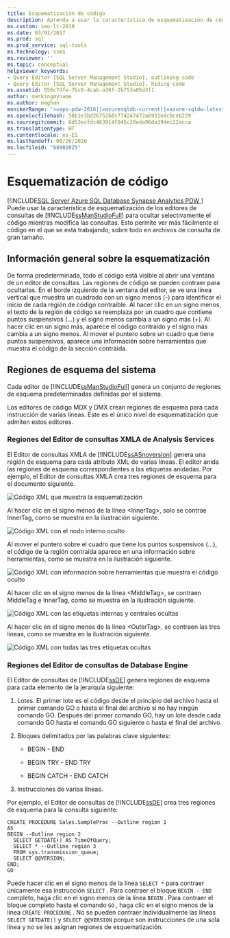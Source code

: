 ```yaml
---
title: Esquematización de código
description: Aprenda a usar la característica de esquematización de código en los editores de consultas de SQL Server Management Studio para ocultar código de forma selectiva.
ms.custom: seo-lt-2019
ms.date: 03/01/2017
ms.prod: sql
ms.prod_service: sql-tools
ms.technology: ssms
ms.reviewer: ''
ms.topic: conceptual
helpviewer_keywords:
- Query Editor [SQL Server Management Studio], outlining code
- Query Editor [SQL Server Management Studio], hiding code
ms.assetid: 556c7dfe-7bc8-4cab-a36f-2b753a05d3f1
author: markingmyname
ms.author: maghan
monikerRange: '>=aps-pdw-2016||=azuresqldb-current||=azure-sqldw-latest||>=sql-server-2016||=sqlallproducts-allversions||>=sql-server-linux-2017||=azuresqldb-mi-current'
ms.openlocfilehash: 50b1e3bd2675268c774247472a6931edc8ceb229
ms.sourcegitcommit: 6d53ecfdc463914f045c20eda96da39dec22acca
ms.translationtype: HT
ms.contentlocale: es-ES
ms.lasthandoff: 08/26/2020
ms.locfileid: "88902025"
---
```

# <a name="code-outlining"></a>Esquematización de código
[!INCLUDE[SQL Server Azure SQL Database Synapse Analytics PDW ](../../includes/applies-to-version/sql-asdb-asdbmi-asa-pdw.md)]
  Puede usar la característica de esquematización de los editores de consultas de [!INCLUDE[ssManStudioFull](../../includes/ssmanstudiofull-md.md)] para ocultar selectivamente el código mientras modifica las consultas. Esto permite ver más fácilmente el código en el que se está trabajando, sobre todo en archivos de consulta de gran tamaño.  
  
## <a name="outlining-overview"></a>Información general sobre la esquematización  
 De forma predeterminada, todo el código está visible al abrir una ventana de un editor de consultas. Las regiones de código se pueden contraer para ocultarlas. En el borde izquierdo de la ventana del editor, se ve una línea vertical que muestra un cuadrado con un signo menos (-) para identificar el inicio de cada región de código contraíble. Al hacer clic en un signo menos, el texto de la región de código se reemplaza por un cuadro que contiene puntos suspensivos (...) y el signo menos cambia a un signo más (+). Al hacer clic en un signo más, aparece el código contraído y el signo más cambia a un signo menos. Al mover el puntero sobre un cuadro que tiene puntos suspensivos, aparece una información sobre herramientas que muestra el código de la sección contraída.  
  
## <a name="system-outline-regions"></a>Regiones de esquema del sistema  
 Cada editor de [!INCLUDE[ssManStudioFull](../../includes/ssmanstudiofull-md.md)] genera un conjunto de regiones de esquema predeterminadas definidas por el sistema.  
  
 Los editores de código MDX y DMX crean regiones de esquema para cada instrucción de varias líneas. Este es el único nivel de esquematización que admiten estos editores.  
  
### <a name="analysis-services-xmla-query-editor-regions"></a>Regiones del Editor de consultas XMLA de Analysis Services  
 El Editor de consultas XMLA de [!INCLUDE[ssASnoversion](../../includes/ssasnoversion-md.md)] genera una región de esquema para cada atributo XML de varias líneas. El editor anida las regiones de esquema correspondientes a las etiquetas anidadas. Por ejemplo, el Editor de consultas XMLA crea tres regiones de esquema para el documento siguiente.  
  
 ![Código XML que muestra la esquematización](../../ssms/scripting/media/editoutlinexmlfull.gif "Código XML que muestra la esquematización")  
  
 Al hacer clic en el signo menos de la línea \<InnerTag>, solo se contrae InnerTag, como se muestra en la ilustración siguiente.  
  
 ![Código XML con el nodo interno oculto](../../ssms/scripting/media/editoutlinexmlinnercol.gif "Código XML con el nodo interno oculto")  
  
 Al mover el puntero sobre el cuadro que tiene los puntos suspensivos (...), el código de la región contraída aparece en una información sobre herramientas, como se muestra en la ilustración siguiente.  
  
 ![Código XML con información sobre herramientas que muestra el código oculto](../../ssms/scripting/media/editoutlinexmlmouse.gif "Código XML con información sobre herramientas que muestra el código oculto")  
  
 Al hacer clic en el signo menos de la línea \<MiddleTag>, se contraen MiddleTag e InnerTag, como se muestra en la ilustración siguiente.  
  
 ![Código XML con las etiquetas internas y centrales ocultas](../../ssms/scripting/media/editoutlinexmlmiddlecol.gif "Código XML con las etiquetas internas y centrales ocultas")  
  
 Al hacer clic en el signo menos de la línea \<OuterTag>, se contraen las tres líneas, como se muestra en la ilustración siguiente.  
  
 ![Código XML con todas las tres etiquetas ocultas](../../ssms/scripting/media/editoutlinexmloutercol.gif "Código XML con todas las tres etiquetas ocultas")  
  
### <a name="database-engine-query-editor-regions"></a>Regiones del Editor de consultas de Database Engine  
 El Editor de consultas de [!INCLUDE[ssDE](../../includes/ssde-md.md)] genera regiones de esquema para cada elemento de la jerarquía siguiente:  
  
1.  Lotes. El primer lote es el código desde el principio del archivo hasta el primer comando GO o hasta el final del archivo si no hay ningún comando GO. Después del primer comando GO, hay un lote desde cada comando GO hasta el comando GO siguiente o hasta el final del archivo.  
  
2.  Bloques delimitados por las palabras clave siguientes:  
  
    -   BEGIN - END  
  
    -   BEGIN TRY - END TRY  
  
    -   BEGIN CATCH - END CATCH  
  
3.  Instrucciones de varias líneas.  
  
 Por ejemplo, el Editor de consultas de [!INCLUDE[ssDE](../../includes/ssde-md.md)] crea tres regiones de esquema para la consulta siguiente:  
  
```  
CREATE PROCEDURE Sales.SampleProc --Outline region 1  
AS  
BEGIN --Outline region 2   
  SELECT GETDATE() AS TimeOfQuery;  
  SELECT * --Outline region 3  
  FROM sys.transmission_queue;  
  SELECT @@VERSION;  
END;  
GO  
```  
  
 Puede hacer clic en el signo menos de la línea `SELECT *` para contraer únicamente esa instrucción `SELECT` . Para contraer el bloque `BEGIN - END` completo, haga clic en el signo menos de la línea `BEGIN` . Para contraer el bloque completo hasta el comando `GO` , haga clic en el signo menos de la línea `CREATE PROCEDURE` . No se pueden contraer individualmente las líneas `SELECT GETDATE()` y `SELECT @@VERSION` porque son instrucciones de una sola línea y no se les asignan regiones de esquematización.  
  
  
